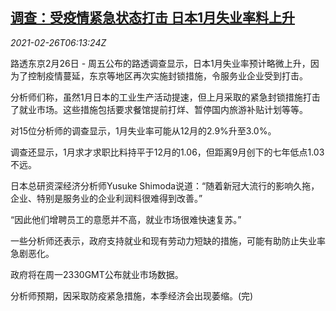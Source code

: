 <!--1614320596000-->
[调查：受疫情紧急状态打击 日本1月失业率料上升](https://cn.reuters.com/article/japan-economy-jobless-0226-idCNKBS2AQ0LE)
------

<div><i>2021-02-26T06:13:24Z</i></div><p>路透东京2月26日 - 周五公布的路透调查显示，日本1月失业率预计略微上升，因为了控制疫情蔓延，东京等地区再次实施封锁措施，令服务业企业受到打击。</p><p>分析师们称，虽然1月日本的工业生产活动提速，但上月采取的紧急封锁措施打击了就业市场。这些措施包括要求餐馆提前打烊、暂停国内旅游补贴计划等等。</p><p>对15位分析师的调查显示，1月失业率可能从12月的2.9%升至3.0%。</p><p>调查还显示，1月求才求职比料持平于12月的1.06，但距离9月创下的七年低点1.03不远。</p><p>日本总研资深经济分析师Yusuke Shimoda说道：“随着新冠大流行的影响久拖，企业、特别是服务业的企业利润料很难得到改善。”</p><p>“因此他们增聘员工的意愿并不高，就业市场很难快速复苏。”</p><p>一些分析师还表示，政府支持就业和现有劳动力短缺的措施，可能有助防止失业率急剧恶化。</p><p>政府将在周一2330GMT公布就业市场数据。</p><p>分析师预期，因采取防疫紧急措施，本季经济会出现萎缩。(完)</p>

